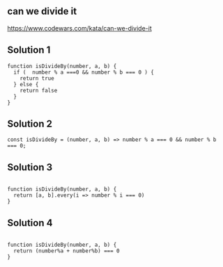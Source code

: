 ## can we divide it
https://www.codewars.com/kata/can-we-divide-it


## Solution 1
```
function isDivideBy(number, a, b) {
  if (  number % a ===0 && number % b === 0 ) {
    return true
  } else {
    return false
  }
}
```

## Solution 2
```
const isDivideBy = (number, a, b) => number % a === 0 && number % b === 0;

```

## Solution 3
```

function isDivideBy(number, a, b) {
  return [a, b].every(i => number % i === 0)
}

```

## Solution 4
```

function isDivideBy(number, a, b) {
  return (number%a + number%b) === 0
}

```
